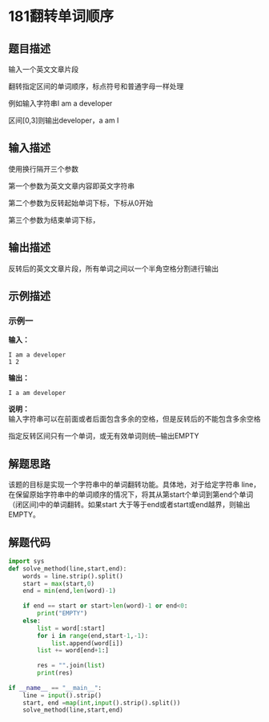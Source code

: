 # 181翻转单词顺序

## 题目描述

输入一个英文文章片段

翻转指定区间的单词顺序，标点符号和普通字母一样处理

例如输入字符串I am a developer

区间[0,3]则输出developer，a am I

## 输入描述

使用换行隔开三个参数

第一个参数为英文文章内容即英文字符串

第二个参数为反转起始单词下标，下标从0开始

第三个参数为结束单词下标，

## 输出描述

反转后的英文文章片段，所有单词之间以一个半角空格分割进行输出

## 示例描述

### 示例一

**输入：**
```shell
I am a developer
1 2
```

**输出：**
```shell
I a am developer
```

**说明：**  
输入字符串可以在前面或者后面包含多余的空格，但是反转后的不能包含多余空格

指定反转区间只有一个单词，或无有效单词则统─输出EMPTY

## 解题思路

该题的目标是实现一个字符串中的单词翻转功能。具体地，对于给定字符串 line，在保留原始字符串中的单词顺序的情况下，将其从第start个单词到第end个单词（闭区间)中的单词翻转。如果start 大于等于end或者start或end越界，则输出EMPTY。

## 解题代码

```python
import sys
def solve_method(line,start,end):
    words = line.strip().split()
    start = max(start,0)
    end = min(end,len(word)-1)
    
    if end == start or start>len(word)-1 or end<0:
        print("EMPTY")
    else:
        list = word[:start]
        for i in range(end,start-1,-1):
            list.append(word[i])
        list += word[end+1:]
        
        res = "".join(list)
        print(res)
        
if __name__ == "__main__":
    line = input().strip()
    start, end =map(int,input().strip().split())
    solve_method(line,start,end)
        
    
```

